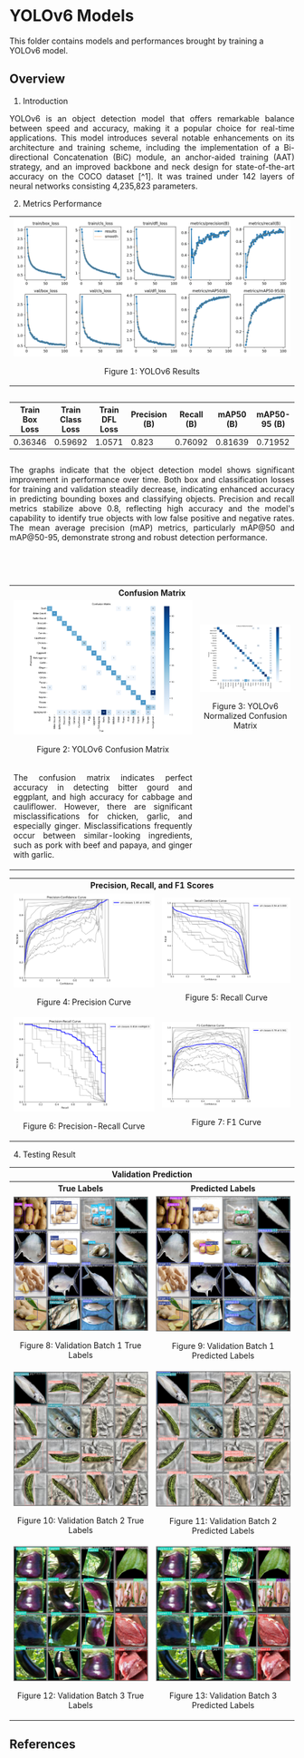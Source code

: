 # YOLOv6 Models

This folder contains models and performances brought by training a YOLOv6 model.

## Overview
1. Introduction
<p align="justify"> YOLOv6 is an object detection model that offers remarkable balance between speed and accuracy, making it a popular choice for real-time applications. This model introduces several notable enhancements on its architecture and training scheme, including the implementation of a Bi-directional Concatenation (BiC) module, an anchor-aided training (AAT) strategy, and an improved backbone and neck design for state-of-the-art accuracy on the COCO dataset [^1]. It was trained under 142 layers of neural networks consisting 4,235,823 parameters.</p>

2. Metrics Performance
<table>
   <tr>
      <td>
         <img src = "https://github.com/vrsp11603/CPE313_CPE32S8_Group2_Final-Project_Recipe-Recommendation-System/blob/main/YOLOv6%20Models/results.png">
         <p align="center"> Figure 1: YOLOv6 Results </p>
      </td>
   </tr>
</table>

<div class="row">
  <div class="column">
    <table>
        <thead>
            <tr>
                <th>Train Box Loss</th>
                <th>Train Class Loss</th>
                <th>Train DFL Loss</th>
                <th>Precision (B)</th>
                <th>Recall (B)</th>
                <th>mAP50 (B)</th>
                <th>mAP50-95 (B)</th>
                <th>Validation Box Loss</th>
                <th>Validation Class Loss</th>
                <th>Validation DFL Loss</th>
            </tr>
        </thead>
        <tbody>
            <tr>
                <td>0.36346</td>
                <td>0.59692</td>
                <td>1.0571</td>
                <td>0.823</td>
                <td>0.76092</td>
                <td>0.81639</td>
                <td>0.71952</td>
                <td>0.54164</td>
                <td>0.84549</td>
                <td>1.2003</td>
            </tr>
        </tbody>
    </table>     
  </div>
  <div class="column">
     <p align = 'justify'>
        The graphs indicate that the object detection model shows significant improvement in performance over time. Both box and classification losses for training and validation steadily decrease, indicating enhanced accuracy in predicting bounding boxes and classifying objects. Precision and recall metrics stabilize above 0.8, reflecting high accuracy and the model's capability to identify true objects with low false positive and negative rates. The mean average precision (mAP) metrics, particularly mAP@50 and mAP@50-95, demonstrate strong and robust detection performance. 
     </p>
  </div>
</div>

<br></br>

<table>
   <tr>
      <th colspan = "2">
         Confusion Matrix
      </th>
   </tr>

   <tr>
      <td>
         <img src = "https://github.com/vrsp11603/CPE313_CPE32S8_Group2_Final-Project_Recipe-Recommendation-System/blob/main/YOLOv6%20Models/confusion_matrix.png">
         <p align="center"> Figure 2: YOLOv6 Confusion Matrix </p>
   </td>
      
   <td>
         <img src = "https://github.com/vrsp11603/CPE313_CPE32S8_Group2_Final-Project_Recipe-Recommendation-System/blob/main/YOLOv6%20Models/confusion_matrix_normalized.png">
         <p align="center"> Figure 3: YOLOv6 Normalized Confusion Matrix </p>
   </td>
   </tr>
   <tr>
      <td>
         <p align = 'justify'>
   The confusion matrix indicates perfect accuracy in detecting bitter gourd and eggplant, and high accuracy for cabbage and cauliflower. However, there are significant misclassifications for chicken, garlic, and especially ginger. Misclassifications frequently occur between similar-looking ingredients, such as pork with beef and papaya, and ginger with garlic.
         </p>
      </td>
   </tr>
</table>



<table>
   <tr>
      <th colspan = "2">
         Precision, Recall, and F1 Scores
      </th>
   </tr>

   <tr>
      <td>
         <img src = "https://github.com/vrsp11603/CPE313_CPE32S8_Group2_Final-Project_Recipe-Recommendation-System/blob/main/YOLOv6%20Models/P_curve.png">
         <p align="center"> Figure 4: Precision Curve </p>
   </td>
      
   <td>
         <img src = "https://github.com/vrsp11603/CPE313_CPE32S8_Group2_Final-Project_Recipe-Recommendation-System/blob/main/YOLOv6%20Models/R_curve.png">
         <p align="center"> Figure 5: Recall Curve </p>
   </td>
   </tr>

   <tr>
      <td>
         <img src = "https://github.com/vrsp11603/CPE313_CPE32S8_Group2_Final-Project_Recipe-Recommendation-System/blob/main/YOLOv6%20Models/PR_curve.png">
         <p align="center"> Figure 6: Precision-Recall Curve </p>
   </td>
      
   <td>
         <img src = "https://github.com/vrsp11603/CPE313_CPE32S8_Group2_Final-Project_Recipe-Recommendation-System/blob/main/YOLOv6%20Models/F1_curve.png">
         <p align="center"> Figure 7: F1 Curve </p>
   </td>
   </tr>
   
</table>


4. Testing Result
<table>
   <tr>
      <th colspan = "2">
         Validation Prediction
      </th>
   </tr>

   <tr>
      <th>
         True Labels
      </th>
      <th>
         Predicted Labels
      </th>
   </tr>

   <tr>
      <td>
         <img src = "https://github.com/vrsp11603/CPE313_CPE32S8_Group2_Final-Project_Recipe-Recommendation-System/blob/main/YOLOv6%20Models/val_batch0_labels.jpg">
         <p align="center"> Figure 8: Validation Batch 1 True Labels </p>
      </td>
      
   <td>
         <img src = "https://github.com/vrsp11603/CPE313_CPE32S8_Group2_Final-Project_Recipe-Recommendation-System/blob/main/YOLOv6%20Models/val_batch0_pred.jpg">
         <p align="center"> Figure 9: Validation Batch 1 Predicted Labels </p>
      </td>
   </tr>

   <tr>
      <td>
         <img src = "https://github.com/vrsp11603/CPE313_CPE32S8_Group2_Final-Project_Recipe-Recommendation-System/blob/main/YOLOv6%20Models/val_batch1_labels.jpg">
         <p align="center"> Figure 10: Validation Batch 2 True Labels </p>
      </td>
      
   <td>
         <img src = "https://github.com/vrsp11603/CPE313_CPE32S8_Group2_Final-Project_Recipe-Recommendation-System/blob/main/YOLOv6%20Models/val_batch1_pred.jpg">
         <p align="center"> Figure 11: Validation Batch 2 Predicted Labels </p>
      </td>
   </tr>

   <tr>
      <td>
         <img src = "https://github.com/vrsp11603/CPE313_CPE32S8_Group2_Final-Project_Recipe-Recommendation-System/blob/main/YOLOv6%20Models/val_batch2_labels.jpg">
         <p align="center"> Figure 12: Validation Batch 3 True Labels </p>
      </td>
      
   <td>
         <img src = "https://github.com/vrsp11603/CPE313_CPE32S8_Group2_Final-Project_Recipe-Recommendation-System/blob/main/YOLOv6%20Models/val_batch2_pred.jpg">
         <p align="center"> Figure 13: Validation Batch 3 Predicted Labels </p>
      </td>
   </tr>
</table>

## References
[^1]: https://docs.ultralytics.com/models/yolov6/
